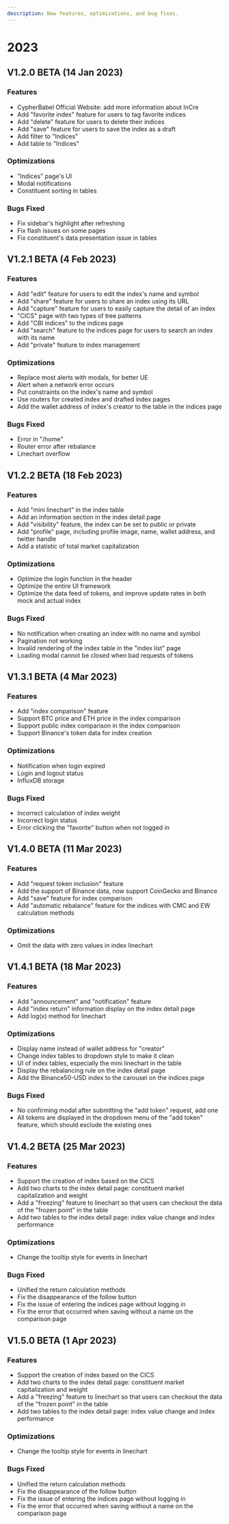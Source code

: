 ```yaml
---
description: New features, optimizations, and bug fixes.
---
```


# 2023

## V1.2.0 BETA (14 Jan 2023)

### Features

* CypherBabel Official Website: add more information about InCre
* Add "favorite index" feature for users to tag favorite indices
* Add "delete" feature for users to delete their indices
* Add "save" feature for users to save the index as a draft
* Add filter to "Indices"
* Add table to "Indices"

### Optimizations

* "Indices" page's UI
* Modal notifications
* Constituent sorting in tables

### Bugs Fixed

* Fix sidebar's highlight after refreshing
* Fix flash issues on some pages
* Fix constituent's data presentation issue in tables

## V1.2.1 BETA (4 Feb 2023)

### Features

* Add "edit" feature for users to edit the index's name and symbol
* Add "share" feature for users to share an index using its URL
* Add "capture" feature for users to easily capture the detail of an index
* "CICS" page with two types of tree patterns
* Add "CBI indices" to the indices page
* Add "search" feature to the indices page for users to search an index with its name
* Add "private" feature to index management

### Optimizations

* Replace most alerts with modals, for better UE
* Alert when a network error occurs
* Put constraints on the index's name and symbol
* Use routers for created index and drafted index pages
* Add the wallet address of index's creator to the table in the indices page

### Bugs Fixed

* Error in "/home"
* Router error after rebalance
* Linechart overflow

## V1.2.2 BETA (18 Feb 2023)

### Features

* Add "mini linechart" in the index table
* Add an information section in the index detail page
* Add "visibility" feature, the index can be set to public or private
* Add "profile" page, including profile image, name, wallet address, and twitter handle
* Add a statistic of total market capitalization

### Optimizations

* Optimize the login function in the header
* Optimize the entire UI framework
* Optimize the data feed of tokens, and improve update rates in both mock and actual index

### Bugs Fixed

* No notification when creating an index with no name and symbol
* Pagination not working
* Invalid rendering of the index table in the "index list" page
* Loading modal cannot be closed when bad requests of tokens

## V1.3.1 BETA (4 Mar 2023)

### Features

* Add "index comparison" feature
* Support BTC price and ETH price in the index comparison
* Support public index comparison in the index comparison
* Support Binance's token data for index creation

### Optimizations

* Notification when login expired
* Login and logout status
* InfluxDB storage

### Bugs Fixed

* Incorrect calculation of index weight
* Incorrect login status
* Error clicking the "favorite" button when not logged in

## V1.4.0 BETA (11 Mar 2023)

### Features

* Add "request token inclusion" feature
* Add the support of Binance data, now support CoinGecko and Binance
* Add "save" feature for index comparison
* Add "automatic rebalance" feature for the indices with CMC and EW calculation methods

### Optimizations

* Omit the data with zero values in index linechart

## V1.4.1 BETA (18 Mar 2023)

### Features

* Add "announcement" and "notification" feature
* Add "index return" information display on the index detail page
* Add log(x) method for linechart

### Optimizations

* Display name instead of wallet address for "creator"
* Change index tables to dropdown style to make it clean
* UI of index tables, especially the mini linechart in the table
* Display the rebalancing rule on the index detail page
* Add the Binance50-USD index to the carousel on the indices page

### Bugs Fixed

* No confirming modal after submitting the "add token" request, add one
* All tokens are displayed in the dropdown menu of the "add token" feature, which should exclude the existing ones

## V1.4.2 BETA (25 Mar 2023)

### Features

* Support the creation of index based on the CICS
* Add two charts to the index detail page: constituent market capitalization and weight
* Add a "freezing" feature to linechart so that users can checkout the data of the "frozen point" in the table
* Add two tables to the index detail page: index value change and index performance

### Optimizations

* Change the tooltip style for events in linechart

### Bugs Fixed

* Unified the return calculation methods
* Fix the disappearance of the follow button
* Fix the issue of entering the indices page without logging in
* Fix the error that occurred when saving without a name on the comparison page



## V1.5.0 BETA (1 Apr 2023)

### Features

* Support the creation of index based on the CICS
* Add two charts to the index detail page: constituent market capitalization and weight
* Add a "freezing" feature to linechart so that users can checkout the data of the "frozen point" in the table
* Add two tables to the index detail page: index value change and index performance

### Optimizations

* Change the tooltip style for events in linechart

### Bugs Fixed

* Unified the return calculation methods
* Fix the disappearance of the follow button
* Fix the issue of entering the indices page without logging in
* Fix the error that occurred when saving without a name on the comparison page
